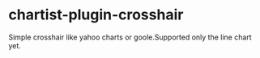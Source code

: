 # chartist-plugin-crosshair
Simple crosshair like yahoo charts or goole.Supported only the line chart yet.
